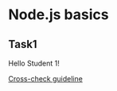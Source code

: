 # Node.js basics

## Task1

Hello Student 1!

[Cross-check guideline](https://github.com/AlreadyBored/nodejs-assignments/tree/main/assignments/nodejs-basics)
